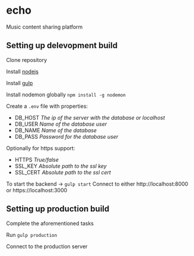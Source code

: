 # echo
Music content sharing platform

## Setting up delevopment build
Clone repository

Install [nodejs](https://nodejs.org/en/)

Install [gulp](https://gulpjs.com/)

Install nodemon globally
```npm install -g nodemon```

Create a ```.env``` file with properties:
- DB_HOST  *The ip of the server with the database or localhost*
- DB_USER  *Name of the database user*
- DB_NAME  *Name of the database*
- DB_PASS  *Password for the database user*

Optionally for https support:
- HTTPS  *True/false*
- SSL_KEY  *Absolute path to the ssl key*
- SSL_CERT  *Absolute path to the ssl cert*

To start the backend -> ```gulp start```
Connect to either http://localhost:8000 or https://localhost:3000

## Setting up production build

Complete the aforementioned tasks

Run ```gulp production```

Connect to the production server
